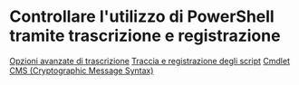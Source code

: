 # Controllare l'utilizzo di PowerShell tramite trascrizione e registrazione

[Opzioni avanzate di trascrizione](audit_transcript.md)
[Traccia e registrazione degli script](audit_script.md)
[Cmdlet CMS (Cryptographic Message Syntax)](audit_cms.md)

<!--HONumber=Jun16_HO4-->


